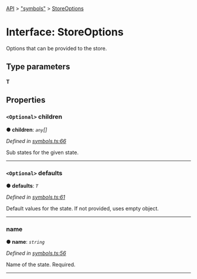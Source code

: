 [API](../README.md) > ["symbols"](../modules/_symbols_.md) > [StoreOptions](../interfaces/_symbols_.storeoptions.md)

# Interface: StoreOptions

Options that can be provided to the store.

## Type parameters
#### T 
## Properties
<a id="children"></a>

### `<Optional>` children

**●  children**:  *`any`[]* 

*Defined in [symbols.ts:66](https://github.com/amcdnl/ngxs/blob/bb9eb5a/packages/store/src/symbols.ts#L66)*

Sub states for the given state.

___

<a id="defaults"></a>

### `<Optional>` defaults

**●  defaults**:  *`T`* 

*Defined in [symbols.ts:61](https://github.com/amcdnl/ngxs/blob/bb9eb5a/packages/store/src/symbols.ts#L61)*

Default values for the state. If not provided, uses empty object.

___

<a id="name"></a>

###  name

**●  name**:  *`string`* 

*Defined in [symbols.ts:56](https://github.com/amcdnl/ngxs/blob/bb9eb5a/packages/store/src/symbols.ts#L56)*

Name of the state. Required.

___

